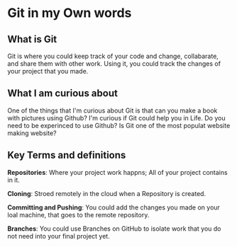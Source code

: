 # Git in my Own words
## What is Git
Git is where you could keep track of your code and change, collabarate, and share them with other work. Using it, you could track the changes of your project that you made.

## What I am curious about
One of the things that I'm curious about Git is that can you make a book with pictures using Github? I'm curious if Git could help you in Life. Do you need to be experinced to use Github? Is Git one of the most populat website making website?

## Key Terms and definitions
**Repositories**: Where your project work happns; All of your project contains in it.

**Cloning**: Stroed remotely in the cloud when a Repository is created.

**Committing and Pushing**: You could add the changes you made on your loal machine, that goes to the remote repository.

**Branches**: You could use Branches on GitHub to isolate work that you do not need into your final project yet.